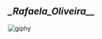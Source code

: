 <h2 class="code-line" data-line-start=1 data-line-end=2 ><a id="_Rafaela_Oliveira__1"></a><em>_Rafaela_Oliveira__</em></h2>
<p class="has-line-data" data-line-start="3" data-line-end="4"><img src="https://user-images.githubusercontent.com/132613783/236529489-df6f12c2-77a3-400e-97b6-a22035286522.gif" alt="giphy"></p>

